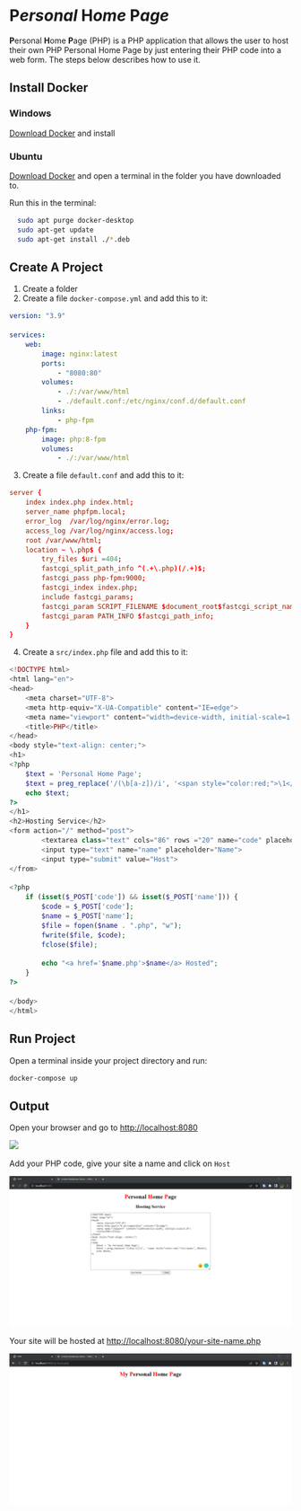 # P*ersonal* H*ome* P*age*

**P**ersonal **H**ome **P**age (PHP) is a PHP application that allows the user to host their own PHP Personal Home Page by just entering their PHP code into a web form. 
The steps below describes how to use it.

## Install Docker

### Windows

[Download Docker](https://desktop.docker.com/win/main/amd64/Docker%20Desktop%20Installer.exe) and install

### Ubuntu

[Download Docker](https://desktop.docker.com/linux/main/amd64/docker-desktop-4.12.0-amd64.deb?utm_source=docker&utm_medium=webreferral&utm_campaign=docs-driven-download-linux-amd64) and open a terminal in the folder you have downloaded to.

Run this in the terminal:

```bash
  sudo apt purge docker-desktop
  sudo apt-get update
  sudo apt-get install ./*.deb
```

## Create A Project

1.  Create a folder
2. Create a file `docker-compose.yml`  and add this to it:

```yml
version: "3.9"

services:
    web:
        image: nginx:latest
        ports:
            - "8080:80"
        volumes:
            - ./:/var/www/html
            - ./default.conf:/etc/nginx/conf.d/default.conf
        links:
            - php-fpm
    php-fpm:
        image: php:8-fpm
        volumes:
            - ./:/var/www/html
```

3. Create a file `default.conf` and add this to it:

```conf
server {
    index index.php index.html;
    server_name phpfpm.local;
    error_log  /var/log/nginx/error.log;
    access_log /var/log/nginx/access.log;
    root /var/www/html;
    location ~ \.php$ {
        try_files $uri =404;
        fastcgi_split_path_info ^(.+\.php)(/.+)$;
        fastcgi_pass php-fpm:9000;
        fastcgi_index index.php;
        include fastcgi_params;
        fastcgi_param SCRIPT_FILENAME $document_root$fastcgi_script_name;
        fastcgi_param PATH_INFO $fastcgi_path_info;
    }
}
```

4. Create a `src/index.php` file and add this to it:

```php
<!DOCTYPE html>
<html lang="en">
<head>
    <meta charset="UTF-8">
    <meta http-equiv="X-UA-Compatible" content="IE=edge">
    <meta name="viewport" content="width=device-width, initial-scale=1.0">
    <title>PHP</title>
</head>
<body style="text-align: center;">
<h1>
<?php
    $text = 'Personal Home Page';
    $text = preg_replace('/(\b[a-z])/i', '<span style="color:red;">\1</span>', $text);
    echo $text;
?>
</h1>
<h2>Hosting Service</h2>
<form action="/" method="post">
        <textarea class="text" cols="86" rows ="20" name="code" placeholder="PHP code"></textarea><br>
        <input type="text" name="name" placeholder="Name">
        <input type="submit" value="Host">
</from>

<?php
    if (isset($_POST['code']) && isset($_POST['name'])) {
        $code = $_POST['code'];
        $name = $_POST['name'];
        $file = fopen($name . ".php", "w");
        fwrite($file, $code);
        fclose($file);

        echo "<a href='$name.php'>$name</a> Hosted";
    }
?>

</body>
</html>
```

## Run Project

Open a terminal inside your project directory and run:

```sh
docker-compose up
```

## Output

Open your browser and go to [http://localhost:8080](http://localhost:8080)

![](D:\Data\PHP\scratch\output\home.png)

Add your PHP code, give your site a name and click on `Host`

![](output/code.png)

Your site will be hosted at [http://localhost:8080/your-site-name.php](http://localhost:8080/your-site-name.php)

![](output/result.png)
